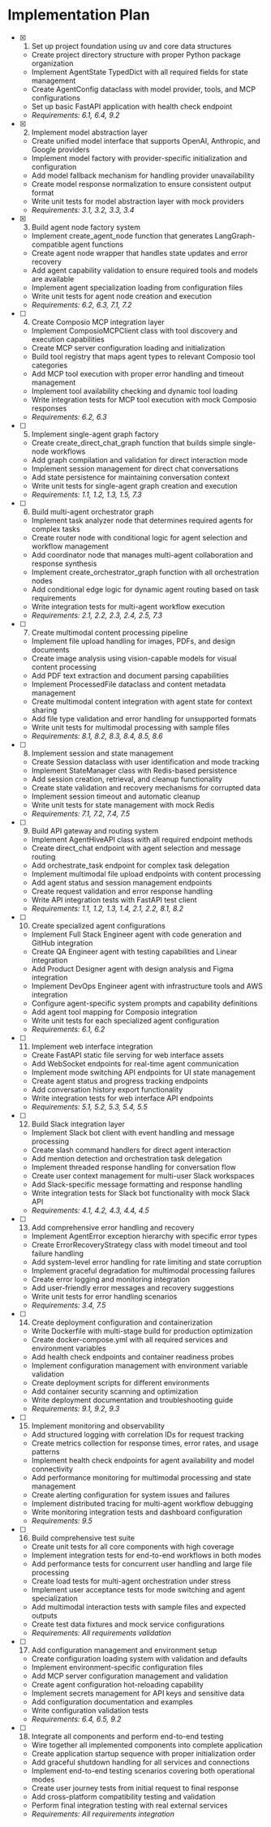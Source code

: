 # Implementation Plan

- [x] 1. Set up project foundation using uv and core data structures
  - Create project directory structure with proper Python package organization
  - Implement AgentState TypedDict with all required fields for state management
  - Create AgentConfig dataclass with model provider, tools, and MCP configurations
  - Set up basic FastAPI application with health check endpoint
  - _Requirements: 6.1, 6.4, 9.2_

- [x] 2. Implement model abstraction layer
  - Create unified model interface that supports OpenAI, Anthropic, and Google providers
  - Implement model factory with provider-specific initialization and configuration
  - Add model fallback mechanism for handling provider unavailability
  - Create model response normalization to ensure consistent output format
  - Write unit tests for model abstraction layer with mock providers
  - _Requirements: 3.1, 3.2, 3.3, 3.4_

- [x] 3. Build agent node factory system
  - Implement create_agent_node function that generates LangGraph-compatible agent functions
  - Create agent node wrapper that handles state updates and error recovery
  - Add agent capability validation to ensure required tools and models are available
  - Implement agent specialization loading from configuration files
  - Write unit tests for agent node creation and execution
  - _Requirements: 6.2, 6.3, 7.1, 7.2_

- [ ] 4. Create Composio MCP integration layer
  - Implement ComposioMCPClient class with tool discovery and execution capabilities
  - Create MCP server configuration loading and initialization
  - Build tool registry that maps agent types to relevant Composio tool categories
  - Add MCP tool execution with proper error handling and timeout management
  - Implement tool availability checking and dynamic tool loading
  - Write integration tests for MCP tool execution with mock Composio responses
  - _Requirements: 6.2, 6.3_

- [ ] 5. Implement single-agent graph factory
  - Create create_direct_chat_graph function that builds simple single-node workflows
  - Add graph compilation and validation for direct interaction mode
  - Implement session management for direct chat conversations
  - Add state persistence for maintaining conversation context
  - Write unit tests for single-agent graph creation and execution
  - _Requirements: 1.1, 1.2, 1.3, 1.5, 7.3_

- [ ] 6. Build multi-agent orchestrator graph
  - Implement task analyzer node that determines required agents for complex tasks
  - Create router node with conditional logic for agent selection and workflow management
  - Add coordinator node that manages multi-agent collaboration and response synthesis
  - Implement create_orchestrator_graph function with all orchestration nodes
  - Add conditional edge logic for dynamic agent routing based on task requirements
  - Write integration tests for multi-agent workflow execution
  - _Requirements: 2.1, 2.2, 2.3, 2.4, 2.5, 7.3_

- [ ] 7. Create multimodal content processing pipeline
  - Implement file upload handling for images, PDFs, and design documents
  - Create image analysis using vision-capable models for visual content processing
  - Add PDF text extraction and document parsing capabilities
  - Implement ProcessedFile dataclass and content metadata management
  - Create multimodal content integration with agent state for context sharing
  - Add file type validation and error handling for unsupported formats
  - Write unit tests for multimodal processing with sample files
  - _Requirements: 8.1, 8.2, 8.3, 8.4, 8.5, 8.6_

- [ ] 8. Implement session and state management
  - Create Session dataclass with user identification and mode tracking
  - Implement StateManager class with Redis-based persistence
  - Add session creation, retrieval, and cleanup functionality
  - Create state validation and recovery mechanisms for corrupted data
  - Implement session timeout and automatic cleanup
  - Write unit tests for state management with mock Redis
  - _Requirements: 7.1, 7.2, 7.4, 7.5_

- [ ] 9. Build API gateway and routing system
  - Implement AgentHiveAPI class with all required endpoint methods
  - Create direct_chat endpoint with agent selection and message routing
  - Add orchestrate_task endpoint for complex task delegation
  - Implement multimodal file upload endpoints with content processing
  - Add agent status and session management endpoints
  - Create request validation and error response handling
  - Write API integration tests with FastAPI test client
  - _Requirements: 1.1, 1.2, 1.3, 1.4, 2.1, 2.2, 8.1, 8.2_

- [ ] 10. Create specialized agent configurations
  - Implement Full Stack Engineer agent with code generation and GitHub integration
  - Create QA Engineer agent with testing capabilities and Linear integration
  - Add Product Designer agent with design analysis and Figma integration
  - Implement DevOps Engineer agent with infrastructure tools and AWS integration
  - Configure agent-specific system prompts and capability definitions
  - Add agent tool mapping for Composio integration
  - Write unit tests for each specialized agent configuration
  - _Requirements: 6.1, 6.2_

- [ ] 11. Implement web interface integration
  - Create FastAPI static file serving for web interface assets
  - Add WebSocket endpoints for real-time agent communication
  - Implement mode switching API endpoints for UI state management
  - Create agent status and progress tracking endpoints
  - Add conversation history export functionality
  - Write integration tests for web interface API endpoints
  - _Requirements: 5.1, 5.2, 5.3, 5.4, 5.5_

- [ ] 12. Build Slack integration layer
  - Implement Slack bot client with event handling and message processing
  - Create slash command handlers for direct agent interaction
  - Add mention detection and orchestration task delegation
  - Implement threaded response handling for conversation flow
  - Create user context management for multi-user Slack workspaces
  - Add Slack-specific message formatting and response handling
  - Write integration tests for Slack bot functionality with mock Slack API
  - _Requirements: 4.1, 4.2, 4.3, 4.4, 4.5_

- [ ] 13. Add comprehensive error handling and recovery
  - Implement AgentError exception hierarchy with specific error types
  - Create ErrorRecoveryStrategy class with model timeout and tool failure handling
  - Add system-level error handling for rate limiting and state corruption
  - Implement graceful degradation for multimodal processing failures
  - Create error logging and monitoring integration
  - Add user-friendly error messages and recovery suggestions
  - Write unit tests for error handling scenarios
  - _Requirements: 3.4, 7.5_

- [ ] 14. Create deployment configuration and containerization
  - Write Dockerfile with multi-stage build for production optimization
  - Create docker-compose.yml with all required services and environment variables
  - Add health check endpoints and container readiness probes
  - Implement configuration management with environment variable validation
  - Create deployment scripts for different environments
  - Add container security scanning and optimization
  - Write deployment documentation and troubleshooting guide
  - _Requirements: 9.1, 9.2, 9.3_

- [ ] 15. Implement monitoring and observability
  - Add structured logging with correlation IDs for request tracking
  - Create metrics collection for response times, error rates, and usage patterns
  - Implement health check endpoints for agent availability and model connectivity
  - Add performance monitoring for multimodal processing and state management
  - Create alerting configuration for system issues and failures
  - Implement distributed tracing for multi-agent workflow debugging
  - Write monitoring integration tests and dashboard configuration
  - _Requirements: 9.5_

- [ ] 16. Build comprehensive test suite
  - Create unit tests for all core components with high coverage
  - Implement integration tests for end-to-end workflows in both modes
  - Add performance tests for concurrent user handling and large file processing
  - Create load tests for multi-agent orchestration under stress
  - Implement user acceptance tests for mode switching and agent specialization
  - Add multimodal interaction tests with sample files and expected outputs
  - Create test data fixtures and mock service configurations
  - _Requirements: All requirements validation_

- [ ] 17. Add configuration management and environment setup
  - Create configuration loading system with validation and defaults
  - Implement environment-specific configuration files
  - Add MCP server configuration management and validation
  - Create agent configuration hot-reloading capability
  - Implement secrets management for API keys and sensitive data
  - Add configuration documentation and examples
  - Write configuration validation tests
  - _Requirements: 6.4, 6.5, 9.2_

- [ ] 18. Integrate all components and perform end-to-end testing
  - Wire together all implemented components into complete application
  - Create application startup sequence with proper initialization order
  - Add graceful shutdown handling for all services and connections
  - Implement end-to-end testing scenarios covering both operational modes
  - Create user journey tests from initial request to final response
  - Add cross-platform compatibility testing and validation
  - Perform final integration testing with real external services
  - _Requirements: All requirements integration_
